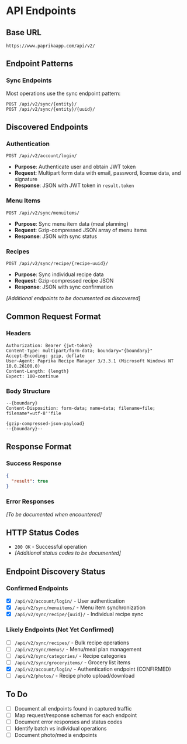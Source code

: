 # API Endpoints

## Base URL
```
https://www.paprikaapp.com/api/v2/
```

## Endpoint Patterns

### Sync Endpoints
Most operations use the sync endpoint pattern:
```
POST /api/v2/sync/{entity}/
POST /api/v2/sync/{entity}/{uuid}/
```

## Discovered Endpoints

### Authentication
```http
POST /api/v2/account/login/
```
- **Purpose**: Authenticate user and obtain JWT token
- **Request**: Multipart form data with email, password, license data, and signature
- **Response**: JSON with JWT token in `result.token`

### Menu Items
```http
POST /api/v2/sync/menuitems/
```
- **Purpose**: Sync menu item data (meal planning)
- **Request**: Gzip-compressed JSON array of menu items
- **Response**: JSON with sync status

### Recipes
```http
POST /api/v2/sync/recipe/{recipe-uuid}/
```
- **Purpose**: Sync individual recipe data
- **Request**: Gzip-compressed recipe JSON
- **Response**: JSON with sync confirmation

*[Additional endpoints to be documented as discovered]*

## Common Request Format

### Headers
```http
Authorization: Bearer {jwt-token}
Content-Type: multipart/form-data; boundary="{boundary}"
Accept-Encoding: gzip, deflate
User-Agent: Paprika Recipe Manager 3/3.3.1 (Microsoft Windows NT 10.0.26100.0)
Content-Length: {length}
Expect: 100-continue
```

### Body Structure
```http
--{boundary}
Content-Disposition: form-data; name=data; filename=file; filename*=utf-8''file

{gzip-compressed-json-payload}
--{boundary}--
```

## Response Format

### Success Response
```json
{
  "result": true
}
```

### Error Responses
*[To be documented when encountered]*

## HTTP Status Codes
- `200 OK` - Successful operation
- *[Additional status codes to be documented]*

## Endpoint Discovery Status

### Confirmed Endpoints
- [x] `/api/v2/account/login/` - User authentication
- [x] `/api/v2/sync/menuitems/` - Menu item synchronization
- [x] `/api/v2/sync/recipe/{uuid}/` - Individual recipe sync

### Likely Endpoints (Not Yet Confirmed)
- [ ] `/api/v2/sync/recipes/` - Bulk recipe operations
- [ ] `/api/v2/sync/menus/` - Menu/meal plan management
- [ ] `/api/v2/sync/categories/` - Recipe categories
- [ ] `/api/v2/sync/groceryitems/` - Grocery list items
- [x] `/api/v2/account/login/` - Authentication endpoint (CONFIRMED)
- [ ] `/api/v2/photos/` - Recipe photo upload/download

## To Do
- [ ] Document all endpoints found in captured traffic
- [ ] Map request/response schemas for each endpoint
- [ ] Document error responses and status codes
- [ ] Identify batch vs individual operations
- [ ] Document photo/media endpoints